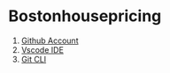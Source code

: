 # Bostonhousepricing

1. [Github Account](https://github.com)
2. [Vscode IDE](https://code.visualstudio.com/)
3. [Git CLI](https://git-scm.com/book/en/v2/Getting-Started-The-Command-Line)
